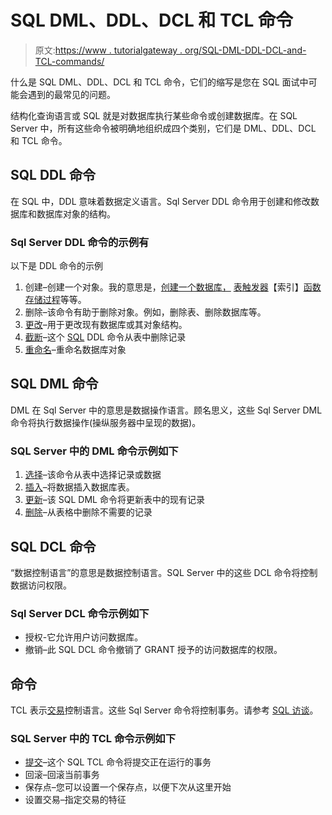 # SQL DML、DDL、DCL 和 TCL 命令

> 原文:[https://www . tutorialgateway . org/SQL-DML-DDL-DCL-and-TCL-commands/](https://www.tutorialgateway.org/sql-dml-ddl-dcl-and-tcl-commands/)

什么是 SQL DML、DDL、DCL 和 TCL 命令，它们的缩写是您在 SQL 面试中可能会遇到的最常见的问题。

结构化查询语言或 SQL 就是对数据库执行某些命令或创建数据库。在 SQL Server 中，所有这些命令被明确地组织成四个类别，它们是 DML、DDL、DCL 和 TCL 命令。

## SQL DDL 命令

在 SQL 中，DDL 意味着数据定义语言。Sql Server DDL 命令用于创建和修改数据库和数据库对象的结构。

### Sql Server DDL 命令的示例有

以下是 DDL 命令的示例

1.  创建–创建一个对象。我的意思是，[创建一个数据库，](https://www.tutorialgateway.org/how-to-create-database-in-sql-server/) [表](https://www.tutorialgateway.org/sql-create-table/)[触发器](https://www.tutorialgateway.org/triggers-in-sql-server/)【索引】[函数](https://www.tutorialgateway.org/user-defined-functions-in-sql/)[存储过程](https://www.tutorialgateway.org/stored-procedures-in-sql/)等等。
2.  删除–该命令有助于删除对象。例如，删除表、删除数据库等。
3.  [更改](https://www.tutorialgateway.org/sql-alter-table/)–用于更改现有数据库或其对象结构。
4.  [截断](https://www.tutorialgateway.org/sql-truncate-table/)–这个 [SQL](https://www.tutorialgateway.org/sql/) DDL 命令从表中删除记录
5.  [重命名](https://www.tutorialgateway.org/sql-rename-table/)–重命名数据库对象

## SQL DML 命令

DML 在 Sql Server 中的意思是数据操作语言。顾名思义，这些 Sql Server DML 命令将执行数据操作(操纵服务器中呈现的数据)。

### SQL Server 中的 DML 命令示例如下

1.  [选择](https://www.tutorialgateway.org/sql-select-statement/)–该命令从表中选择记录或数据
2.  [插入](https://www.tutorialgateway.org/sql-insert-statement/)–将数据插入数据库表。
3.  [更新](https://www.tutorialgateway.org/sql-update-statement/)–该 SQL DML 命令将更新表中的现有记录
4.  [删除](https://www.tutorialgateway.org/sql-delete-statement/)–从表格中删除不需要的记录

## SQL DCL 命令

“数据控制语言”的意思是数据控制语言。SQL Server 中的这些 DCL 命令将控制数据访问权限。

### Sql Server DCL 命令示例如下

*   授权-它允许用户访问数据库。
*   撤销–此 SQL DCL 命令撤销了 GRANT 授予的访问数据库的权限。

## 命令

TCL 表示[交易](https://www.tutorialgateway.org/sql-transaction/)控制语言。这些 Sql Server 命令将控制事务。请参考 [SQL 访谈](https://www.tutorialgateway.org/sql-interview-questions/)。

### SQL Server 中的 TCL 命令示例如下

*   [提交](https://www.tutorialgateway.org/sql-transaction/)–这个 SQL TCL 命令将提交正在运行的事务
*   回滚–回滚当前事务
*   保存点–您可以设置一个保存点，以便下次从这里开始
*   设置交易–指定交易的特征